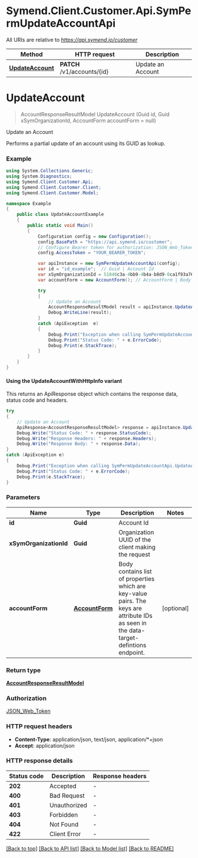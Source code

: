 # Symend.Client.Customer.Api.SymPermUpdateAccountApi

All URIs are relative to *https://api.symend.io/customer*

| Method | HTTP request | Description |
|--------|--------------|-------------|
| [**UpdateAccount**](SymPermUpdateAccountApi.md#updateaccount) | **PATCH** /v1/accounts/{id} | Update an Account |

<a name="updateaccount"></a>
# **UpdateAccount**
> AccountResponseResultModel UpdateAccount (Guid id, Guid xSymOrganizationId, AccountForm accountForm = null)

Update an Account

Performs a partial update of an account using its GUID as lookup.

### Example
```csharp
using System.Collections.Generic;
using System.Diagnostics;
using Symend.Client.Customer.Api;
using Symend.Client.Customer.Client;
using Symend.Client.Customer.Model;

namespace Example
{
    public class UpdateAccountExample
    {
        public static void Main()
        {
            Configuration config = new Configuration();
            config.BasePath = "https://api.symend.io/customer";
            // Configure Bearer token for authorization: JSON_Web_Token
            config.AccessToken = "YOUR_BEARER_TOKEN";

            var apiInstance = new SymPermUpdateAccountApi(config);
            var id = "id_example";  // Guid | Account Id
            var xSymOrganizationId = 51840c3a-4bb9-4b4a-b8d9-0ca1f93a76a7;  // Guid | Organization UUID of the client making the request
            var accountForm = new AccountForm(); // AccountForm | Body contains list of properties which are key-value pairs. The keys are attribute IDs as seen in the data-target-defintions endpoint. (optional) 

            try
            {
                // Update an Account
                AccountResponseResultModel result = apiInstance.UpdateAccount(id, xSymOrganizationId, accountForm);
                Debug.WriteLine(result);
            }
            catch (ApiException  e)
            {
                Debug.Print("Exception when calling SymPermUpdateAccountApi.UpdateAccount: " + e.Message);
                Debug.Print("Status Code: " + e.ErrorCode);
                Debug.Print(e.StackTrace);
            }
        }
    }
}
```

#### Using the UpdateAccountWithHttpInfo variant
This returns an ApiResponse object which contains the response data, status code and headers.

```csharp
try
{
    // Update an Account
    ApiResponse<AccountResponseResultModel> response = apiInstance.UpdateAccountWithHttpInfo(id, xSymOrganizationId, accountForm);
    Debug.Write("Status Code: " + response.StatusCode);
    Debug.Write("Response Headers: " + response.Headers);
    Debug.Write("Response Body: " + response.Data);
}
catch (ApiException e)
{
    Debug.Print("Exception when calling SymPermUpdateAccountApi.UpdateAccountWithHttpInfo: " + e.Message);
    Debug.Print("Status Code: " + e.ErrorCode);
    Debug.Print(e.StackTrace);
}
```

### Parameters

| Name | Type | Description | Notes |
|------|------|-------------|-------|
| **id** | **Guid** | Account Id |  |
| **xSymOrganizationId** | **Guid** | Organization UUID of the client making the request |  |
| **accountForm** | [**AccountForm**](AccountForm.md) | Body contains list of properties which are key-value pairs. The keys are attribute IDs as seen in the data-target-defintions endpoint. | [optional]  |

### Return type

[**AccountResponseResultModel**](AccountResponseResultModel.md)

### Authorization

[JSON_Web_Token](../README.md#JSON_Web_Token)

### HTTP request headers

 - **Content-Type**: application/json, text/json, application/*+json
 - **Accept**: application/json


### HTTP response details
| Status code | Description | Response headers |
|-------------|-------------|------------------|
| **202** | Accepted |  -  |
| **400** | Bad Request |  -  |
| **401** | Unauthorized |  -  |
| **403** | Forbidden |  -  |
| **404** | Not Found |  -  |
| **422** | Client Error |  -  |

[[Back to top]](#) [[Back to API list]](../README.md#documentation-for-api-endpoints) [[Back to Model list]](../README.md#documentation-for-models) [[Back to README]](../README.md)

